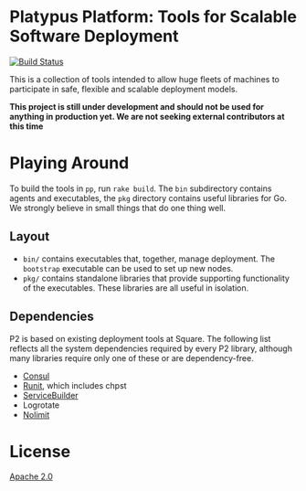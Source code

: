 # Platypus Platform: Tools for Scalable Software Deployment

[![Build Status](https://travis-ci.org/square/p2.svg?branch=master)](https://travis-ci.org/square/p2)

This is a collection of tools intended to allow huge fleets of machines to participate in safe, flexible and scalable deployment models.

**This project is still under development and should not be used for anything in production yet. We are not seeking external contributors at this time**

# Playing Around

To build the tools in `pp`, run `rake build`. The `bin` subdirectory contains agents and executables, the `pkg` directory contains useful libraries for Go. We strongly believe in small things that do one thing well.

## Layout

* `bin/` contains executables that, together, manage deployment. The `bootstrap` executable can be used to set up new nodes.
* `pkg/` contains standalone libraries that provide supporting functionality of the executables. These libraries are all useful in isolation.

## Dependencies

P2 is based on existing deployment tools at Square. The following list reflects all the system dependencies required by every P2 library, although many libraries require only one of these or are dependency-free.

* [Consul](https://consul.io/)
* [Runit](http://smarden.org/runit/), which includes chpst
* [ServiceBuilder](https://github.com/square/prodeng/tree/master/servicebuilder)
* Logrotate
* [Nolimit](https://github.com/square/prodeng/tree/master/nolimit)

# License

[Apache 2.0](http://www.apache.org/licenses/LICENSE-2.0.html)

